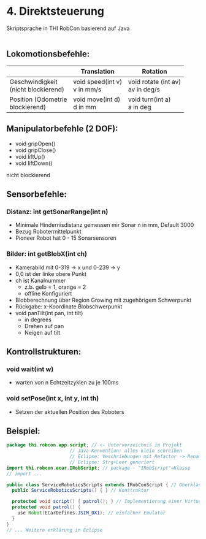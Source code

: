 # 4. Direktsteuerung
Skriptsprache in THI RobCon basierend auf Java
<br><br>
## Lokomotionsbefehle:
| | Translation | Rotation |
| --- | --- | --- |
| Geschwindigkeit <br> (nicht blockierend)| void speed(int v) <br> v in mm/s | void rotate (int av) <br> av in deg/s |
| Position (Odometrie <br> blockierend)| void move(int d) <br> d in mm | void turn(int a) <br> a in deg |

## Manipulatorbefehle (2 DOF):
- void gripOpen()
- void gripClose()
- void liftUp()
- void liftDown()

nicht blockierend

## Sensorbefehle:
### Distanz: int getSonarRange(int n)
- Minimale Hindernisdistanz gemessen mir Sonar n in mm, Default 3000
- Bezug Robotermittelpunkt
- Pioneer Robot hat 0 - 15 Sonarsensoren

### Bilder: int getBlobX(int ch)
- Kamerabild mit 0-319 -> x und 0-239 -> y
- 0,0 ist der linke obere Punkt
- ch ist Kanalnummer
  - z.b. gelb = 1, orange = 2
  - offline Konfiguriert
- Blobberechnung über Region Growing mit zugehörigem Schwerpunkt
- Rückgabe: x-Koordinate Blobschwerpunkt
- void panTilt(int pan, int tilt)
  - in degrees
  - Drehen auf pan
  - Neigen auf tilt

## Kontrollstrukturen:

### void wait(int w)
- warten von n Echtzeitzyklen zu je 100ms
### void setPose(int x, int y, int th)
- Setzen der aktuellen Position des Roboters

## Beispiel:
```java
package thi.robcon.app.script; // <- Unterverzeichnis im Projekt
                       // Java-Konvention: alles klein schreiben
                       // Eclipse: Veschriebungen mit Refactor -> Rename
                       // Eclipse: Strg+Leer generiert
import thi.robcon.ecar.IRobScript; // package - "IRobScript"=Klasse
// import ...

public class ServiceRoboticsScripts extends IRobConScript { // Oberklasse nur eine Möglich
  public ServiceRoboticsScripts() { } // Konstruktor

  protected void script() { patrol(); } // Implementierung einer Virtuellen Methode
  protected void patrol() {
    use Robot(ECarDefines.JSIM_DX1); // einfacher Emulator
  }
}
// ... Weitere erklärung in Eclipse
```
